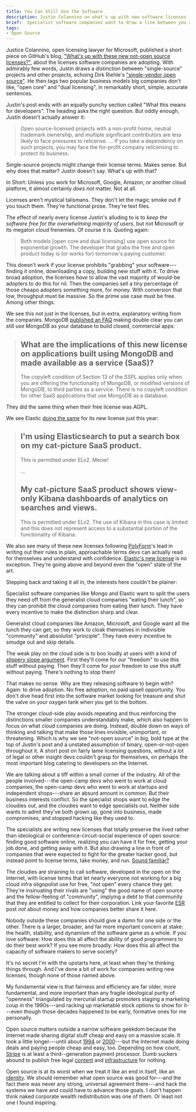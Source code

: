 ```yaml
---
title: You Can Still Use the Software
description: Justin Colannino on what's up with new software licenses
brief:  Specialist software companies want to draw a line between you and cloud companies.  Microsoft wants to smudge it out.  What do you want?
tags:
- Open Source
---
```


Justice Colannino, open licensing lawyer for Microsoft, published a short piece on GitHub's blog, ["What's up with these new not-open source licenses?"](https://github.blog/2021-03-18-whats-up-with-these-new-not-open-source-licenses/), about the licenses software companies are adopting.  With admirably few words, Justin draws a distinction between "single-source" projects and other projects, echoing Dirk Riehle's ["single-vendor open source"](https://dirkriehle.com/2020/04/13/single-vendor-open-source-firms-dirk-riehle-ieee-computer-column/).  He then tags two popular business models big companies don't like, "open core" and "dual licensing", in remarkably short, simple, accurate sentences.

Justin's post ends with an equally punchy section called "What this means for developers".  The heading asks the right question.  But oddly enough, Justin doesn't actually answer it:

> Open source-licensed projects with a non-profit home, neutral trademark ownership, and multiple significant contributors are less likely to face pressures to relicense. ...  If you take a dependency on such projects, you may face the for-profit company relicensing to protect its business.

Single-source projects might change their license terms.  Makes sense.  But why does that matter?  Justin doesn't say.  What's up with that?

In Short: Unless you work for Microsoft, Google, Amazon, or another cloud platform, it almost certainly _does not_ matter.  Not at all.

Licenses aren't mystical talismans. They don't let the magic smoke out if you touch them.  They're functional prose.  They're text files.

The effect of nearly every license Justin's alluding to is to _keep the software free for the overwhelming majority of users_, but not Microsoft or its megaton cloud frenemies.  Of course it is.  Quoting again:

> Both models [open core and dual licensing] use open source for exponential growth.  The developer that grabs the free and open product today is (or works for) tomorrow's paying customer.

This doesn't work if your license prohibits "grabbing" your software---finding it online, downloading a copy, building new stuff with it.  To drive broad adoption, the licenses _have_ to allow the vast majority of would-be adopters to do this for nil.  Then the companies sell a tiny percentage of those cheapo adopters something more, for money.  With conversion that low, throughput must be massive.  So the prime use case must be free.  Among other things.

We see this not just in the licenses, but in extra, explanatory writing from the companies.  MongoDB [published an FAQ](https://www.mongodb.com/licensing/server-side-public-license/faq) making double clear you can still use MongoDB as your database to build closed, commercial apps:

> ## What are the implications of this new license on applications built using MongoDB and made available as a service (SaaS)?
>
> The copyleft condition of Section 13 of the SSPL applies only when you are offering the functionality of MongoDB, or modified versions of MongoDB, to third parties as a service.  There is no copyleft condition for other SaaS applications that use MongoDB as a database.

They did the same thing when their free license was AGPL.

We see Elastic [doing the same](https://www.elastic.co/licensing/elastic-license/faq) for its new license just this year:

> ## I'm using Elasticsearch to put a search box on my cat-picture SaaS product.
>
> This is permitted under ELv2. Meow!
>
> ...
>
> ## My cat-picture SaaS product shows view-only Kibana dashboards of analytics on searches and views.
>
> This is permitted under ELv2. The use of Kibana in this case is limited and this does not represent access to a substantial portion of the functionality of Kibana.

We also see many of these new licenses following [PolyForm](https://polyformproject.org/licenses)'s lead in writing out their rules in plain, approachable terms devs can actually read for themselves and understand with confidence.  [Elastic's new license](https://polyformproject.org/) is no exception.  They're going above and beyond even the "open" state of the art.

Stepping back and taking it all in, the interests here couldn't be plainer:

Specialist software companies like Mongo and Elastic want to split the users they need off from the generalist cloud companies "eating their lunch", so they can prohibit the cloud companies from eating their lunch.  They have every incentive to make the distinction sharp and clear.

Generalist cloud companies like Amazon, Microsoft, and Google want all the lunch they can get, so they work to cloak themselves in indivisible "community" and absolutist "principle".  They have every incentive to smudge out and skip details.

The weak play on the cloud side is to boo loudly at users with a kind of [slippery slope argument](https://en.wikipedia.org/wiki/Slippery_slope).  First they'll come for _our_ "freedom" to use this stuff without paying.  Then they'll come for _your_ freedom to use this stuff without paying.  There's nothing to stop them!

That makes no sense.  Why are they releasing software to begin with?  Again: to drive adoption.  No free adoption, no paid upsell opportunity.  You don't dive head first into the software market looking for treasure and shut the valve on your oxygen tank when you get to the bottom.

The stronger cloud-side play avoids repeating and thus reinforcing the distinctions smaller companies understandably make, which also happen to focus on what cloud companies are doing.  Instead, double down on ways of thinking and talking that make those lines invisible, unimportant, or threatening.  Which is why we see "not-open source" in big, bold type at the top of Justin's post and a unstated assumption of binary, open-or-not-open throughout it.  A short post on fairly lame licensing questions, without a lot of legal or other insight devs couldn't grasp for themselves, on perhaps the most important blog catering to developers on the Internet.

We are talking about a tiff within a small corner of the industry.  All of the people involved---the open-camp devs who went to work at cloud companies, the open-camp devs who went to work at startups and independent shops---share an absurd amount in common.  But their business interests conflict.  So the specialist shops want to edge the cloudies out, and the cloudies want to edge specialists out.  Neither side wants to admit they've both grown up, gone into business, made compromises, and stopped hacking like they used to.

The specialists are writing new licenses that totally preserve the lived rather than ideological or conference-circuit-social experience of open source: finding good software online, realizing you can have it for free, getting your job done, and getting away with it.  But also drawing a line in front of companies that were expected to fight for the greater hacker good, but instead point to license terms, take money, and run.  [Sound familiar?](https://www.linuxtoday.com/infrastructure/1999121000105NWLF)

The cloudies are straining to call software, developed in the open on the Internet, with license terms that let nearly everyone not working for a big cloud infra oligopolist use for free, "not open" every chance they get.  They're insinuating their rivals are "using" the good name of open source and the fellow-feeling of "community", implying a debt to that community that they are entitled to collect for their corporation.  Link your favorite [ESR](https://en.wikipedia.org/wiki/ESR) post _not_ about money and how companies better share it here.

Nobody outside these companies should give a damn for one side or the other.  There is a larger, broader, and far more important concern at stake: the health, stability, and dynamism of the software game as a whole.  If you love software: How does this all affect the ability of good programmers to do their best work?  If you see more broadly: How does this all affect the capacity of software makers to serve society?

It's no secret I'm with the upstarts here, at least when they're thinking things through.  And I've done a bit of work for companies writing new licenses, though none of those named above.

My fundamental view is that fairness and efficiency are far older, more fundamental, and more important than any fragile ideological purity of "openness" triangulated by mercurial startup promoters staging a marketing coup in the 1990s---and racking up marketable stock options to show for it---even though those decades happened to be early, formative ones for me personally.

Open source matters outside a narrow software geekdom because the Internet made sharing digital stuff cheap and easy on a massive scale.  It took a little longer---until about [1994](https://en.wikipedia.org/wiki/Transport_Layer_Security) or [2000](https://en.wikipedia.org/wiki/PayPal#Early_history)---but the Internet made doing deals and paying people cheap and easy, too.  Depending on how count, [Stripe](https://stripe.com) is at least a third--generation payment processor.  Dumb suckers abound to publish free legal [content](https://projects.kemitchell.com) and [infrastructure](https://commonform.github.io) for nothing.

Open source is at its worst when we treat it like an end in itself, like an [identity](https://writing.kemitchell.com/2016/05/13/What-Open-Source-Means.html).  We should remember what open source was good for---and the fact there was never any strong, universal agreement there---and hack the systems we have and could have to advance those goals.  I don't happen think naked corporate wealth redistribution was one of them.  Or least not one I found inspiring.

